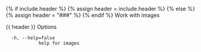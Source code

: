{% if include.header %}
{% assign header = include.header %}
{% else %}
{% assign header = "###" %}
{% endif %}
Work with images

{{ header }} Options

```shell
  -h, --help=false
            help for images
```

